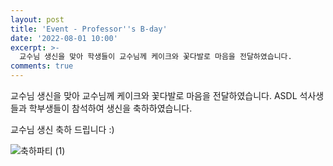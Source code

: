 ```yaml
---
layout: post
title: 'Event - Professor''s B-day'
date: '2022-08-01 10:00'
excerpt: >-
  교수님 생신을 맞아 학생들이 교수님께 케이크와 꽃다발로 마음을 전달하였습니다.
comments: true
---
```

교수님 생신을 맞아 교수님께 케이크와 꽃다발로 마음을 전달하였습니다.
ASDL 석사생들과 학부생들이 참석하여 생신을 축하하였습니다.

교수님 생신 축하 드립니다 :)

![축하파티 (1)](https://user-images.githubusercontent.com/80964488/182298582-4bfdc910-ef9e-4e22-9b30-7dad117ef0f0.jpg)
<!--
![축하파티 (2)](https://user-images.githubusercontent.com/80964488/182298700-d55ddc36-c2b7-4ff5-b2d9-db118f23716b.jpg)
-->


